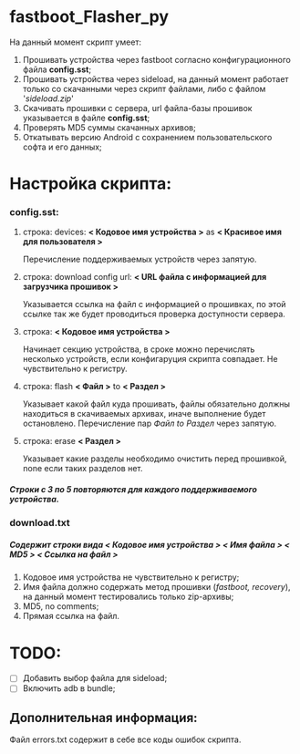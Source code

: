 # fastboot_Flasher_py
На данный момент скрипт умеет:
  1. Прошивать устройства через fastboot согласно конфигурационного файла **config.sst**;
  2. Прошивать устройства через sideload, на данный момент работает только со скачанными через скрипт файлами, либо с файлом '*sideload.zip*'
  3. Скачивать прошивки с сервера, url файла-базы прошивок указывается в файле **config.sst**;
  4. Проверять MD5 суммы скачанных архивов;
  5. Откатывать версию Android с сохранением пользовательского софта и его данных;
# Настройка скрипта:
### config.sst:
1. строка: devices: **< Кодовое имя устройства >** as **< Красивое имя для пользователя >**
    
    Перечисление поддерживаемых устройств через запятую.
    
2. строка: download config url: **< URL файла с информацией для загрузчика прошивок >**
  
    Указывается ссылка на файл с информацией о прошивках, по этой ссылке так же будет проводиться проверка доступности сервера.
    
3. строка: **< Кодовое имя устройства >**
    
    Начинает секцию устройства, в сроке можно перечислять несколько устройств, если конфигаруция скрипта совпадает. Не чувствительно к регистру.
    
4. строка: flash **< Файл >** to **< Раздел >**
  
    Указывает какой файл куда прошивать, файлы обязательно должны находиться в скачиваемых архивах, иначе выполнение будет остановлено. Перечисление пар *Файл to Раздел* через запятую.
    
5. строка: erase **< Раздел >**
  
    Указывает какие разделы необходимо очистить перед прошивкой, none если таких разделов нет.
  
  ##### Cтроки с 3 по 5 повторяются для каждого поддерживаемого устройства.

### download.txt
##### Содержит строки вида **< Кодовое имя устройства > < Имя файла > < MD5 > < Ссылка на файл >**
  1. Кодовое имя устройства не чувствительно к регистру;
  2. Имя файла должно содержать метод прошивки (*fastboot, recovery*), на данный момент тестировались только zip-архивы;
  3. MD5, no comments;
  4. Прямая ссылка на файл.
# TODO:
- [ ] Добавить выбор файла для sideload;
- [ ] Включить adb в bundle;
## Дополнительная информация:
  Файл errors.txt содержит в себе все коды ошибок скрипта.
